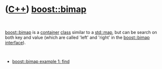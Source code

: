 
 

 

 

 

 

([C++](Cpp.md)) [boost::bimap](CppBoostBimap.md)
==================================================

 

[boost::bimap](CppBimap.md) is a [container](CppContainer.md)
[class](CppClass.md) similar to a [std::map](CppMap.md), but can be
search on both key and value (which are called 'left' and 'right' in the
[boost::bimap](CppBimap.md) [interface](CppInterface.md)).

 

-   [boost::bimap example 1: find](CppBimapExample1.md)

 

 

 

 

 

 

